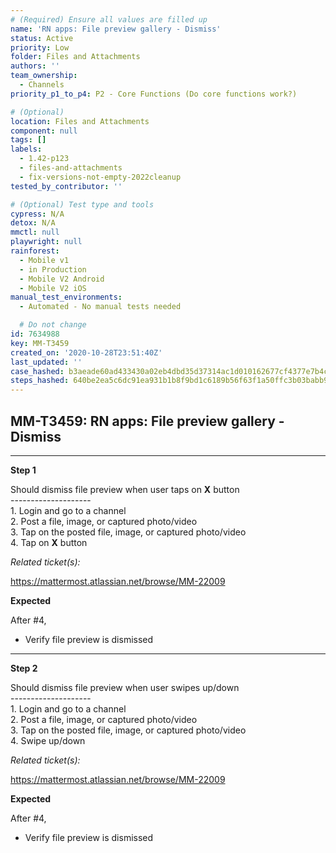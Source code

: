 ```yaml
---
# (Required) Ensure all values are filled up
name: 'RN apps: File preview gallery - Dismiss'
status: Active
priority: Low
folder: Files and Attachments
authors: ''
team_ownership:
  - Channels
priority_p1_to_p4: P2 - Core Functions (Do core functions work?)

# (Optional)
location: Files and Attachments
component: null
tags: []
labels:
  - 1.42-p123
  - files-and-attachments
  - fix-versions-not-empty-2022cleanup
tested_by_contributor: ''

# (Optional) Test type and tools
cypress: N/A
detox: N/A
mmctl: null
playwright: null
rainforest:
  - Mobile v1
  - in Production
  - Mobile V2 Android
  - Mobile V2 iOS
manual_test_environments:
  - Automated - No manual tests needed

  # Do not change
id: 7634988
key: MM-T3459
created_on: '2020-10-28T23:51:40Z'
last_updated: ''
case_hashed: b3aeade60ad433430a02eb4dbd35d37314ac1d010162677cf4377e7b4c6bd7a0c53814a046fb15d89376c005391f4b7b
steps_hashed: 640be2ea5c6dc91ea931b1b8f9bd1c6189b56f63f1a50ffc3b03babb90d8f828ad9da7e376afebec4cd76927f267480b
---
```


<!-- (Auto-generated) Based on frontmatter's "key" and "name" -->

## MM-T3459: RN apps: File preview gallery - Dismiss

---

**Step 1**

Should dismiss file preview when user taps on **X** button\
\--------------------\
1\. Login and go to a channel\
2\. Post a file, image, or captured photo/video\
3\. Tap on the posted file, image, or captured photo/video\
4\. Tap on **X** button

_Related ticket(s):_

<https://mattermost.atlassian.net/browse/MM-22009>

**Expected**

After #4,

- Verify file preview is dismissed

---

**Step 2**

Should dismiss file preview when user swipes up/down\
\--------------------\
1\. Login and go to a channel\
2\. Post a file, image, or captured photo/video\
3\. Tap on the posted file, image, or captured photo/video\
4\. Swipe up/down

_Related ticket(s):_

<https://mattermost.atlassian.net/browse/MM-22009>

**Expected**

After #4,

- Verify file preview is dismissed
